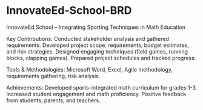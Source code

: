 # InnovateEd-School-BRD
InnovateEd School – Integrating Sporting Techniques in Math Education

Key Contributions:
Conducted stakeholder analysis and gathered requirements.
Developed project scope, requirements, budget estimates, and risk strategies.
Designed engaging techniques (field games, running blocks, clapping games).
Prepared project schedules and tracked progress.

Tools & Methodologies: Microsoft Word, Excel, Agile methodology, requirements gathering, risk analysis.

Achievements:
Developed sports-integrated math curriculum for grades 1-3.
Increased student engagement and math proficiency.
Positive feedback from students, parents, and teachers.
